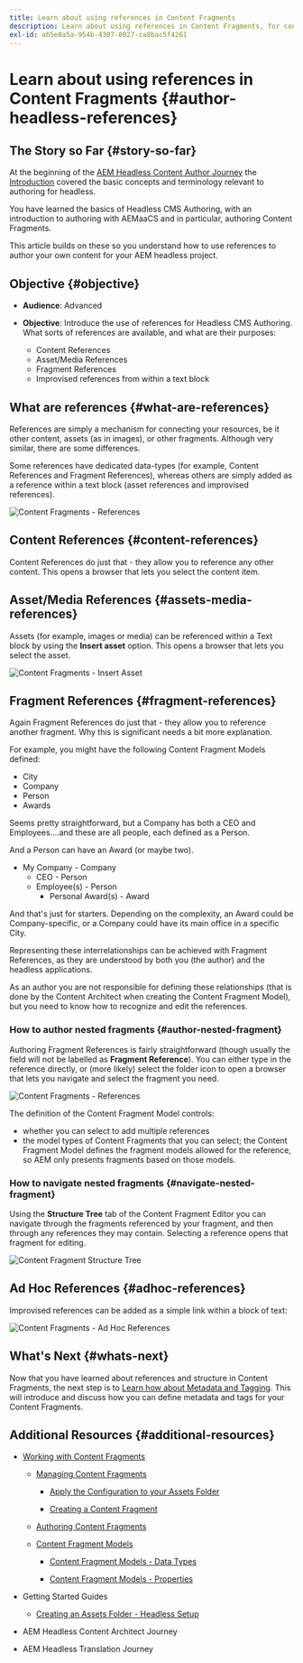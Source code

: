 ```yaml
---
title: Learn about using references in Content Fragments
description: Learn about using references in Content Fragments, for content, other fragments and other assets (media). Introduce the necessity for, and the mechanics of, nested fragments for Headless CMS Authoring.
exl-id: a65e8a5a-954b-4307-8027-ca8bac5f4261
---
```

# Learn about using references in Content Fragments {#author-headless-references}

## The Story so Far {#story-so-far}

At the beginning of the [AEM Headless Content Author Journey](overview.md) the [Introduction](introduction.md) covered the basic concepts and terminology relevant to authoring for headless.

You have learned the basics of Headless CMS Authoring, with an introduction to authoring with AEMaaCS and in particular, authoring Content Fragments.

This article builds on these so you understand how to use references to author your own content for your AEM headless project.

## Objective {#objective}

* **Audience**: Advanced
* **Objective**: Introduce the use of references for Headless CMS Authoring. What sorts of references are available, and what are their purposes:

  * Content References
  * Asset/Media References
  * Fragment References
  * Improvised references from within a text block

## What are references {#what-are-references}

References are simply a mechanism for connecting your resources, be it other content, assets (as in images), or other fragments. Although very similar, there are some differences.

Some references have dedicated data-types (for example, Content References and Fragment References), whereas others are simply added as a reference within a text block (asset references and improvised references).

![Content Fragments - References](/help/sites-cloud/administering/content-fragments/assets/cf-authoring-overview.png)

## Content References {#content-references}

Content References do just that - they allow you to reference any other content. This opens a browser that lets you select the content item.

## Asset/Media References {#assets-media-references}

Assets (for example, images or media) can be referenced within a Text block by using the **Insert asset** option. This opens a browser that lets you select the asset.

![Content Fragments - Insert Asset](/help/journey-headless/author/assets/headless-journey-author-references-02.png)

## Fragment References {#fragment-references}

Again Fragment References do just that - they allow you to reference another fragment. Why this is significant needs a bit more explanation.

For example, you might have the following Content Fragment Models defined:

* City
* Company
* Person
* Awards

Seems pretty straightforward, but a Company has both a CEO and Employees....and these are all people, each defined as a Person.

And a Person can have an Award (or maybe two).

* My Company - Company
  * CEO - Person
  * Employee(s) - Person
    * Personal Award(s) - Award

And that's just for starters. Depending on the complexity, an Award could be Company-specific, or a Company could have its main office in a specific City.

Representing these interrelationships can be achieved with Fragment References, as they are understood by both you (the author) and the headless applications.

As an author you are not responsible for defining these relationships (that is done by the Content Architect when creating the Content Fragment Model), but you need to know how to recognize and edit the references.

<!--
![Content Modeling with Content Fragments](/help/journey-headless/developer/assets/headless-modeling-01.png "Content Modeling with Content Fragments")
--> 

### How to author nested fragments {#author-nested-fragment}

Authoring Fragment References is fairly straightforward (though usually the field will not be labelled as **Fragment Reference**). You can either type in the reference directly, or (more likely) select the folder icon to open a browser that lets you navigate and select the fragment you need. 

![Content Fragments - References](/help/journey-headless/author/assets/headless-journey-author-references-03.png)

The definition of the Content Fragment Model controls:

* whether you can select to add multiple references
* the model types of Content Fragments that you can select; the Content Fragment Model defines the fragment models allowed for the reference, so AEM only presents fragments based on those models.

### How to navigate nested fragments {#navigate-nested-fragment}

Using the **Structure Tree** tab of the Content Fragment Editor you can navigate through the fragments referenced by your fragment, and then through any references they may contain. Selecting a reference opens that fragment for editing.

![Content Fragment Structure Tree](/help/sites-cloud/administering/content-fragments/assets/cf-authoring-structure-tree.png)

## Ad Hoc References {#adhoc-references}

Improvised references can be added as a simple link within a block of text:

![Content Fragments - Ad Hoc References](/help/journey-headless/author/assets/headless-journey-author-references-04.png)

## What's Next {#whats-next}

Now that you have learned about references and structure in Content Fragments, the next step is to [Learn how about Metadata and Tagging](metadata-tagging.md). This will introduce and discuss how you can define metadata and tags for your Content Fragments.

## Additional Resources {#additional-resources}

* [Working with Content Fragments](/help/sites-cloud/administering/content-fragments/overview.md)
 
  * [Managing Content Fragments](/help/sites-cloud/administering/content-fragments/managing.md)

    * [Apply the Configuration to your Assets Folder](/help/sites-cloud/administering/content-fragments/setup.md#apply-the-configuration-to-your-folder)
  
    * [Creating a Content Fragment](/help/sites-cloud/administering/content-fragments/managing.md#creating-a-content-fragment)
  
  * [Authoring Content Fragments](/help/sites-cloud/administering/content-fragments/authoring.md)

  * [Content Fragment Models](/help/sites-cloud/administering/content-fragments/content-fragment-models.md)

    * [Content Fragment Models - Data Types](/help/sites-cloud/administering/content-fragments/content-fragment-models.md#data-types)
  
    * [Content Fragment Models - Properties](/help/sites-cloud/administering/content-fragments/content-fragment-models.md#properties)

* Getting Started Guides
  * [Creating an Assets Folder - Headless Setup](/help/headless/setup/create-assets-folder.md)

* AEM Headless Content Architect Journey

* AEM Headless Translation Journey
